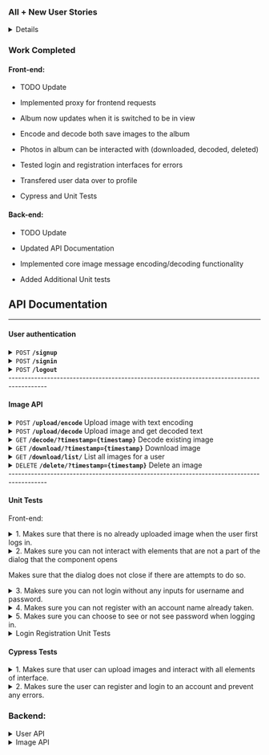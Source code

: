 ### All + New User Stories
<details>
  
 As a user, I want to be able to download photos I have encoded/decoded so that I can send them to others
 
 As an organized person, I want to be able to delete photos so that there is less clutter
 
 As an secretive/private person, I want to keep encoded messages hidden, so that others can not see them
 
  As a user, I want to see all the photos I have uploaded so that I can save them on the website using my account.

  As a user, I want to log into my account so that I can view my personalized dashboard

 As a writer, I want to view decoded images so that I can read my past stories

 As a friend, I want to view decoded images so that I can read my friend's encoded messages

 As an artist, I want to hide watermarks in my digital art, so that my art can be identified.

 As a traveler, I want to be able to store metadata of where and when they were taken in photos, so that it will not disappear when I transfer photos from one place to another.

 As someone who keeps a diary, I want to be able to keep my entries private, so that only I will be able to read them.

 As a baker/cook, I want to keep recipes in one place, so that I do not lose track of them or forget them.

 As someone with their own photos on their computer, I want to be able to upload my own photos, so that I can hide messages in personal photos.

 As a social person, I want to be able to share photos with others, so that friends and family can see, decode, and read hidden messages hidden in them.

 As a puzzle maker, I want to hide messages in photos, so puzzle solvers can decode them.

 As a friend, I want to send messages in a unique way, to entertain other friends.

 As a person in a relationship, I want to send messages within photos to my significant other, to make them smile.

 As a user, I want to be able to log in, so that I can access my photos securely.

 As a user, I want to see a homepage, so that I know what the website does.
 </details>
 

### Work Completed

 #### Front-end:
 
- TODO Update
- Implemented proxy for frontend requests

- Album now updates when it is switched to be in view

- Encode and decode both save images to the album

- Photos in album can be interacted with (downloaded, decoded, deleted)

- Tested login and registration interfaces for errors

- Transfered user data over to profile

- Cypress and Unit Tests


 #### Back-end:

- TODO Update
- Updated API Documentation

- Implemented core image message encoding/decoding functionality

- Added Additional Unit tests



## API Documentation
------------------------------------------------------------------------------------------

#### User authentication

<details>
 <summary><code>POST</code> <code><b>/signup</b></code></summary>

#### Parameters
**Credentials**

  ```json
{
    "username": "[username]",
    "password": "[password]"
}
```


#### Responses
**Code** : `200 OK`

  -User signed up
  
**Code** : `400 BAD REQUEST`
  
  -Missing username or password

**Code** : `409 CONFLICT`
  
  -Username taken
  
</details>

<details>
 <summary><code>POST</code> <code><b>/signin</b></code></summary>

#### Parameters
**Credentials**

  ```json
{
    "username": "[username]",
    "password": "[password]"
}
```


#### Responses
**Code** : `200 OK`

**Cookie**

```json
{
    "Name":  "session_token",
    "Value": "[unique session token]"
    "Expires": "[Expiration time]"
}
```
**Code** : `400 BAD REQUEST`
  
  -Missing username or password
  
**Code** : `401 UNAUTHORIZED`
  
  -Username or password incorrect 

</details>

<details>
 <summary><code>POST</code> <code><b>/logout</b></code></summary>

#### Parameters
**Cookie**

```json
{
    "Name":  "session_token",
    "Value": "[unique session token]"
    "Expires": "[Expiration time]"
}
```
#### Responses
**Code** : `200 OK`

  -User signed out
 
**Code** : `401 UNAUTHORIZED`
  
  -Cookie not set or bad token

</details>
------------------------------------------------------------------------------------------

#### Image API
<details>
 <summary><code>POST</code> <code><b>/upload/encode</b></code> Upload image with text encoding</summary>

#### Parameters
**Cookie authentication required**

```json
{
    "Name":  "session_token",
    "Value": "[unique session token]"
    "Expires": "[Expiration time]"
}
```

**Multipart form**
 
form enctype="multipart/form-data"
| input type  | Name        |  Value      |
| ----------- | ----------- | ----------- |
| file        | uploadfile  | -           |
| Text        | imagetext   | -           |
| submit      | -           | upload      |
#### Responses
**Code** : `200 OK`

  -Upload and encode success
 
**Code** : `400 BAD REQUEST`
  
  -Wrong file type. Only .jpeg .png .jpg allowed

**Code** : `401 UNAUTHORIZED`
  
  -Cookie not set or bad token

</details>

<details>
 <summary><code>POST</code> <code><b>/upload/decode</b></code> Upload image and get decoded text</summary>

#### Parameters
 
\*No authentication required
 
**Multipart form**
 
form enctype="multipart/form-data"
| input type  | Name        |  Value      |
| ----------- | ----------- | ----------- |
| file        | uploadfile  | -           |
| Text        | imagetext   | -           |
| submit      | -           | upload      |
#### Responses
**Code** : `200 OK`
```json
{
    "imageCode":  "[decoded image text]",
}
```
  -Upload and encode success
 
**Code** : `400 BAD REQUEST`
  
  -Wrong file type. Only .jpeg .png .jpg allowed

</details>

<details>
 <summary><code>GET</code> <code><b>/decode/?timestamp={timestamp}</b></code> Decode existing image</summary>

#### Parameters
**Cookie authentication required**

```json
{
    "Name":  "session_token",
    "Value": "[unique session token]"
    "Expires": "[Expiration time]"
}
```
**Image timestamp**

```json
{
    "timestamp":  "[image timestamp]",
}
```
 
#### Responses
**Code** : `200 OK`
```json
{
    "imageCode":  "[decoded image text]",
}
```
  -Upload and encode success
 
**Code** : `400 BAD REQUEST`
  
  -Cannot find image in database
 
**Code** : `401 UNAUTHORIZED`
  
  -Cookie not set or bad token
 
**Code** : `500 INTERNAL SERVER ERROR`
  
  -Cannot find image in file system

</details>

<details>
 <summary><code>GET</code> <code><b>/download/?timestamp={timestamp}</b></code> Download image</summary>

#### Parameters
**Cookie authentication required**

```json
{
    "Name":  "session_token",
    "Value": "[unique session token]"
    "Expires": "[Expiration time]"
}
```
 
#### Responses
**Code** : `200 OK`

 Content-Type="application/octet-stream"
 
  -Send image
 
**Code** : `400 BAD REQUEST`
  
  -Cannot find image in database
 
**Code** : `401 UNAUTHORIZED`
  
  -Cookie not set or bad token
 
**Code** : `500 INTERNAL SERVER ERROR`
  
  -Cannot find image in file system

</details>

<details>
 <summary><code>GET</code> <code><b>/download/list/</b></code> List all images for a user</summary>

#### Parameters
**Cookie authentication required**

```json
{
    "Name":  "session_token",
    "Value": "[unique session token]"
    "Expires": "[Expiration time]"
}
```
 
#### Responses
**Code** : `200 OK`

  -Lists all images 
```json
[{
    "id":  "[image id]",
    "token": "[user token]",
    "timestamp": "[image timestamp]",
    "extention": "[image extention]"
}]
```

 
**Code** : `400 BAD REQUEST`
  
  -Cannot find image in database
 
**Code** : `401 UNAUTHORIZED`
  
  -Cookie not set or bad token

</details>

<details>
 <summary><code>DELETE</code> <code><b>/delete/?timestamp={timestamp}</b></code> Delete an image</summary>

#### Parameters
**Cookie authentication required**

```json
{
    "Name":  "session_token",
    "Value": "[unique session token]"
    "Expires": "[Expiration time]"
}
```
 
**Image timestamp**

```json
{
    "timestamp":  "[image timestamp]",
}
```
 
#### Responses
**Code** : `200 OK`
 
  -Image deleted
 
**Code** : `404 NOT FOUND`
  
  -Cannot find image in database
 
**Code** : `401 UNAUTHORIZED`
  
  -Cookie not set or bad token
 
**Code** : `500 INTERNAL SERVER ERROR`
  
  -Cannot find image in file system

</details>
------------------------------------------------------------------------------------------

#### Unit Tests

Front-end:
<details>
 <summary>1. Makes sure that there is no already uploaded image when the user first logs in.</summary> 
  
   -Mounts Upload Component
 
   -Checks whether the text
 
    is not the default.
 </details>
 <details>
 <summary>2. Makes sure you can not interact with elements that are not a part of the dialog that the component opens
  
  Makes sure that the dialog does not close if there are attempts to do so.</summary> 
  
   -Mounts Upload Component
 
   -Clicks on Decode twice
 
   -Catches error that Decode can not be interacted with
 </details>
 <details>
   <summary>3. Makes sure you can not login without any inputs for username and password.</summary> 
  
   -Mounts Login Component
 
   -Click on Login button
 
   -Catches error and display error message, Username or password in invalid
 </details>
 <details>
  <summary>4. Makes sure you can not register with an account name already taken.</summary> 
  
   -Mounts Register Component
 
   -Inputs registerUsername and registerPassword
 
   -Click on Register button
 
   -Catches error and display error message, Username is already taken
 </details>
 <details>
  <summary>5. Makes sure you can choose to see or not see password when logging in.</summary> 
  
   -Mounts Login Component
 
   -Inputs loginUsername and loginPassword
 
   -Clicks on fa eye icon
 
   -Checks current type of password input, password or text
 </details>


<details>
 <summary>Login Registration Unit Tests</summary>
 
 <summary>AppComponent</summary>
 
    - Should create the app and load content
 
    - Should create the base for the website and contains the content from routing.
 <summary>LoginComponent</summary>
 
    - Should allow user to login
 
    - The user should be able to input the username and password text boxes.
 
    - Should allow user to show/hide password
 
    - By clicking the eye icon towards the right of the password box should show or hide the password.
 
    - Should start with the empty inputs
 
    - Both text boxes should begin as empty when the user loads onto the login page.
 
 <summary>Code: </summary>
<details>
 <code>
  describe('Login Elements', () => {
  it('Both text boxes should be empty', () => {
    cy.visit('http://localhost:4200');
    //should be automatically redirected to homepage/signin
    cy.contains("PhotoBomb");
    cy.contains("LOGIN");
    cy.url().should('includes', 'signin');

    //check for empty boxes
    cy.get('[id="userText"]').should('have.value', '');
    cy.get('[id="userPass"]').should('have.value', '');
  })

  it('Should provide error with empty text boxes, one or the other, or both', () => {
    cy.visit('http://localhost:4200');
    //should be automatically redirected to homepage/signin
    cy.contains("PhotoBomb");
    cy.contains("LOGIN");
    cy.url().should('includes', 'signin');

    //check for empty boxes
    cy.get('[id="userText"]').should('have.value', '');
    cy.get('[id="userPass"]').should('have.value', '');

    //login with both empty
    cy.get('[id="loginButton"]').click();

    //check for error 
    cy.contains("Username or password is invalid.");

    //reload
    cy.reload()

    //check for empty boxes
    cy.get('[id="userText"]').should('have.value', '');
    cy.get('[id="userPass"]').should('have.value', '');

    //input only username
    cy.get('[id="userText"]').type('testUser1');

    //login with both empty
    cy.get('[id="loginButton"]').click();

    //check for error 
    cy.contains("Username or password is invalid.");

    //reload
    cy.reload()

    //check for empty boxes
    cy.get('[id="userText"]').should('have.value', '');
    cy.get('[id="userPass"]').should('have.value', '');

    //input only password
    cy.get('[id="userPass"]').type('user1password');

    //login with both empty
    cy.get('[id="loginButton"]').click();

    //check for error 
    cy.contains("Username or password is invalid.");

    //reload
    cy.reload()
  })

  it('Should be able to see password and type after clicking eye icon', () => {
    cy.visit('http://localhost:4200');
    //should be automatically redirected to homepage/signin
    cy.contains("PhotoBomb");
    cy.contains("LOGIN");
    cy.url().should('includes', 'signin');

    //check for empty boxes
    cy.get('[id="userText"]').should('have.value', '');
    cy.get('[id="userPass"]').should('have.value', '');

    //input only password
    cy.get('[id="userPass"]').type('user1password');

    //check that we cant see password
    cy.contains("user1password").should('not.exist');

    //activate eye
    cy.get('[formControlName="button"]').click();

    //check that we can see password
    cy.get('[id="userPass"]').should('have.value', 'user1password');
  })

  it('Login with proper credientials should work', () => {
    cy.visit('http://localhost:4200');
    //should be automatically redirected to homepage/signin
    cy.contains("PhotoBomb");
    cy.contains("LOGIN");
    cy.url().should('includes', 'signin');

    //precreated user
    //username: username
    //password: password

    //login with proper credentials
    cy.get('[id="userText"]').type('username');
    cy.get('[id="userPass"]').type('password');
    cy.get('[formControlName="button"]').click();

    //login
    cy.get('[id="loginButton"]').click();

    //check profile
    cy.url().should('includes', 'profile');
    cy.contains("New");
    cy.contains("Logout");

    //signout
    cy.get('[id="logoutButton"]').click();
  })

  it('Register An Account button should bring user to register page', () => {
    cy.visit('http://localhost:4200');
    //should be automatically redirected to homepage/signin
    cy.contains("PhotoBomb");
    cy.contains("LOGIN");
    cy.url().should('includes', 'signin');

    //register
    cy.get('[id="regAccount"]').click();

    //check register
    cy.url().should('includes', 'signup');
    cy.contains("REGISTER");
  })
})
 </code>
  </details>
 
<summary>RegisterComponent</summary>
 
    - Should allow user to register
 
    - The user should be able to select the registration button once inputting valid answers.
 
    - Should allow user to cancel registration
 
    - By clicking on the cancel button the website will route the user back to the login page with empty input boxes.
 
    - Should allow user to input in all boxes
 
    - The user should be able to input the username and password text boxes.
 
    - User should not be allowed the same username as one in the database.
 
 <summary>Code: </summary>
<details>
 <code>
  describe('Register Elements', () => {
  it('Both text boxes should be empty', () => {
    cy.visit('http://localhost:4200/signup');
    //should be signup page
    cy.contains("PhotoBomb");
    cy.contains("REGISTER");
    cy.url().should('includes', 'signup');

    //check for empty boxes
    cy.get('[id="regText"]').should('have.value', '');
    cy.get('[id="regPass"]').should('have.value', '');
  })

  it('Should provide error with empty text boxes, one or the other, or both', () => {
    cy.visit('http://localhost:4200/signup');
    //should be signup page
    cy.contains("PhotoBomb");
    cy.contains("REGISTER");
    cy.url().should('includes', 'signup');

    //check for empty boxes
    cy.get('[id="regText"]').should('have.value', '');
    cy.get('[id="regPass"]').should('have.value', '');

    //login with both empty
    cy.get('[id="registerButton"]').click();

    //check for error 
    cy.contains("Username is taken.");

    //reload
    cy.reload()

    //check for empty boxes
    cy.get('[id="regText"]').should('have.value', '');
    cy.get('[id="regPass"]').should('have.value', '');

    //input only username
    cy.get('[id="regText"]').type('testUser1');

    //login with both empty
    cy.get('[id="registerButton"]').click();

    //check for error 
    cy.contains("Username is taken.");

    //reload
    cy.reload()

    //check for empty boxes
    cy.get('[id="regText"]').should('have.value', '');
    cy.get('[id="regPass"]').should('have.value', '');

    //input only password
    cy.get('[id="regPass"]').type('user1password');

    //login with both empty
    cy.get('[id="registerButton"]').click();

    //check for error 
    cy.contains("Username is taken.");

    //reload
    cy.reload()
  })

  it('Registering with usernames already in database should return error', () => {
    cy.visit('http://localhost:4200/signup');
    //should be signup page
    cy.contains("PhotoBomb");
    cy.contains("REGISTER");
    cy.url().should('includes', 'signup');

    //precreated user
    //username: username
    //password: password

    //login with already made credentials
    cy.get('[id="regText"]').type('username');
    cy.get('[id="regPass"]').type('password');

    //register
    cy.get('[id="registerButton"]').click();

    //check for error 
    cy.contains("Username is taken.");
  })

  it('Return to login button should bring user to login page', () => {
    cy.visit('http://localhost:4200/signup');
    //should be signup page
    cy.contains("PhotoBomb");
    cy.contains("REGISTER");
    cy.url().should('includes', 'signup');

    //return to login button
    cy.get('[id="signinButton"]').click();

    //check for page login
    cy.url().should('includes', 'signin');
    cy.contains("LOGIN");
  })
})
 </code>
  </details>
<summary>ProfileComponent</summary>
 
    - Should bring the user to their profile page.
 
    - Should allow user to start a new task.
 
    - Should allow user to logout.
 
 <summary>Code: </summary>
<details>
 <code>
  describe('Profile Elements', () => {
  it('Contain Profile Elements with user', () => {
    cy.visit('http://localhost:4200');
    //should be automatically redirected to homepage/signin
    cy.contains("PhotoBomb");
    cy.contains("LOGIN");
    cy.url().should('includes', 'signin');

    //precreated user
    //username: username
    //password: password

    //login with proper credentials
    cy.get('[id="userText"]').type('username');
    cy.get('[id="userPass"]').type('password');
    cy.get('[formControlName="button"]').click();

    //login
    cy.get('[id="loginButton"]').click();

    //check profile
    cy.url().should('includes', 'profile');
    cy.contains("New");
    cy.contains("Logout");

    cy.contains("username's album");
  })

  it('Allows user to create new images and return to album', () => {
    cy.visit('http://localhost:4200');
    //should be automatically redirected to homepage/signin
    cy.contains("PhotoBomb");
    cy.contains("LOGIN");
    cy.url().should('includes', 'signin');

    //precreated user
    //username: username
    //password: password

    //login with proper credentials
    cy.get('[id="userText"]').type('username');
    cy.get('[id="userPass"]').type('password');
    cy.get('[id="loginButton"]').click();
    
    //select create new photo button
    cy.get('[id="newPhoto"]').click();

    cy.contains("Choose Image");
    cy.contains("No image uploaded yet.");
  })

  it('Allows user to logout', () => {
    cy.visit('http://localhost:4200');
    //should be automatically redirected to homepage/signin
    cy.contains("PhotoBomb");
    cy.contains("LOGIN");
    cy.url().should('includes', 'signin');

    //precreated user
    //username: username
    //password: password

    //login with proper credentials
    cy.get('[id="userText"]').type('username');
    cy.get('[id="userPass"]').type('password');
    cy.get('[id="loginButton"]').click();

    //logout
    cy.get('[id="logoutButton"]').click();
    
    //check to see if on signin page
    cy.contains("PhotoBomb");
    cy.contains("LOGIN");
    cy.url().should('includes', 'signin');
  })
})
</code>
  </details>
<summary>AuthWebComponent</summary>
 
    - Should authorize users when inputting correct credentials.
 
    - Should deny users with incorrect credentials.

 </details>
  
  
 #### Cypress Tests
 <details>
 <summary>1. Makes sure that user can upload images and interact with all elements of interface.</summary> 
  
   -Goes to localhost
 
   -Uploads file from repository
 
   -Clicks on encode and exits
 
   -Clicks on decode and exits
 </details>

 <details>
  <summary>2. Makes sure the user can register and login to an account and prevent any errors.</summary>
Using Cypress with the End to End testing.
 
   -Starts user on login page
 
   -Allow users to register new accounts
 
   -Prevent account registration with same username
 
   -Logging in and logging out
 
   -Bringing users to their profile page
  
  <code>
describe('PhotoBomb End to End Testing', () => {
  it('Visits the login page', () => {
    //original login
    cy.visit('http://localhost:4200');
    cy.contains("PhotoBomb");
    cy.contains("LOGIN");
    cy.url().should('includes', 'signin');

    //try to login with user info
    cy.get('[id="userText"]').type('testUser1');
    cy.get('[id="userPass"]').type('user1password');
    cy.get('[formControlName="button"]').click();

    //login
    cy.get('[id="loginButton"]').click();

    //go register
    cy.get('[id="regAccount"]').click();
    cy.url().should('includes', 'signup');

    //input the user we created
    cy.get('[id="regText"]').type('testUser1');
    cy.get('[id="regPass"]').type('user1password');

    //register
    cy.get('[id="registerButton"]').click();

    //input the user we created to login with
    cy.get('[id="userText"]').type('testUser1');
    cy.get('[id="userPass"]').type('user1password');
    cy.get('[formControlName="button"]').click();

    //login
    cy.get('[id="loginButton"]').click();

    //check profile
    cy.url().should('includes', 'profile');
    cy.contains("New");
    cy.contains("Logout");

    //log out of profile
    cy.get('[id="logoutButton"]').click();
    cy.contains("PhotoBomb");
    cy.contains("LOGIN");
    cy.url().should('includes', 'signin');

    //try signing into first user with wrong password
    cy.get('[id="userText"]').type('testUser1');
    cy.get('[id="userPass"]').type('user1passwordWRONG');
    cy.get('[formControlName="button"]').click();

    //login
    cy.get('[id="loginButton"]').click();

    //login with correct credentials
    cy.get('[id="userText"]').clear();
    cy.get('[id="userPass"]').clear();
    cy.get('[id="userText"]').type('testUser1');
    cy.get('[id="userPass"]').type('user1password');
    cy.get('[formControlName="button"]').click();

    //login
    cy.get('[id="loginButton"]').click();

    //check profile
    cy.url().should('includes', 'profile');
    cy.contains("New");
    cy.contains("Logout");

    //log out of profile
    cy.get('[id="logoutButton"]').click();
    cy.contains("PhotoBomb");
    cy.contains("LOGIN");
    cy.url().should('includes', 'signin');

    //register a new user but use first username
    //go register
    cy.get('[id="regAccount"]').click();
    cy.url().should('includes', 'signup');

    //input the user we created with different password
    cy.get('[id="regText"]').type('testUser1');
    cy.get('[id="regPass"]').type('user2password');

    //register, will not go through
    cy.get('[id="registerButton"]').click();

    //change username
    cy.get('[id="regText"]').clear();
    cy.get('[id="regText"]').type('usernum2');

    //register, will go through
    cy.get('[id="registerButton"]').click();

    //input the user we created to login with
    cy.get('[id="userText"]').type('usernum2');
    cy.get('[id="userPass"]').type('user2password');
    cy.get('[formControlName="button"]').click();

    //login
    cy.get('[id="loginButton"]').click();

    //check profile
    cy.url().should('includes', 'profile');
    cy.contains("New");
    cy.contains("Logout");

    //log out of profile
    cy.get('[id="logoutButton"]').click();
    cy.contains("PhotoBomb");
    cy.contains("LOGIN");
    cy.url().should('includes', 'signin');
  })
})
  </code>
</details>


### Backend:

<details> <summary>User API</summary>

Tests are run on every function to ensure signup, signin, and logout works

Tested scenarios include:
- Empty requests
- Requests with wrong format
- Non existant user for signin
- Wrong password for signin
- Malformed/missing cookies
- Already taken username for signup
- Missing username/password
- Correct requests

</details>

<details> <summary>Image API</summary>

Tests are run on every function of imageControllers.go

Tested scenarios include:
- Bad authentitation
- Wrong filetype
- Bad/missing data
- Attempts to get nonexistant images
- Attempting to encode an image with too long of a message
- Encoding/Decoding both png and jpg images
